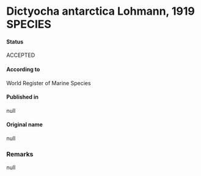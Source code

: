Dictyocha antarctica Lohmann, 1919 SPECIES
=======

#### Status
ACCEPTED

#### According to
World Register of Marine Species

#### Published in
null

#### Original name
null

### Remarks
null
